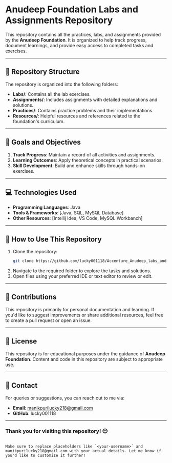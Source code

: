 # Anudeep Foundation Labs and Assignments Repository

This repository contains all the practices, labs, and assignments provided by the **Anudeep Foundation**. It is organized to help track progress, document learnings, and provide easy access to completed tasks and exercises.

---

## 📂 Repository Structure

The repository is organized into the following folders:

- **Labs/**: Contains all the lab exercises.
- **Assignments/**: Includes assignments with detailed explanations and solutions.
- **Practices/**: Contains practice problems and their implementations.
- **Resources/**: Helpful resources and references related to the foundation's curriculum.

---

## 🚀 Goals and Objectives

1. **Track Progress**: Maintain a record of all activities and assignments.
2. **Learning Outcomes**: Apply theoretical concepts in practical scenarios.
3. **Skill Development**: Build and enhance skills through hands-on exercises.

---

## 💻 Technologies Used

- **Programming Languages**: Java
- **Tools & Frameworks**: [Java, SQL, MySQL Database]
- **Other Resources**: [Intellij Idea, VS Code, MySQL Workbanch]

---

## 🔖 How to Use This Repository

1. Clone the repository:
   ```bash
   git clone https://github.com/lucky001118/Accenture_Anudeep_labs_and_assignements.git
   ```
2. Navigate to the required folder to explore the tasks and solutions.
3. Open files using your preferred IDE or text editor to review or edit.

---

## 🤝 Contributions

This repository is primarily for personal documentation and learning. If you'd like to suggest improvements or share additional resources, feel free to create a pull request or open an issue.

---

## 📝 License

This repository is for educational purposes under the guidance of **Anudeep Foundation**. Content and code in this repository are subject to appropriate use.  

---

## 📧 Contact

For queries or suggestions, you can reach out to me via:
- **Email**: manikpurilucky218@gmail.com
- **GitHub**: lucky001118

---

### Thank you for visiting this repository! 😊
```

Make sure to replace placeholders like `<your-username>` and manikpurilucky218@gmail.com with your actual details. Let me know if you'd like to customize it further!

